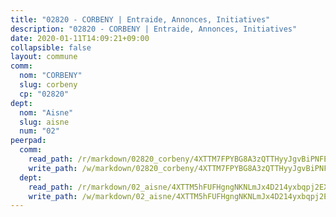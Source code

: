 ```yaml
---
title: "02820 - CORBENY | Entraide, Annonces, Initiatives"
description: "02820 - CORBENY | Entraide, Annonces, Initiatives"
date: 2020-01-11T14:09:21+09:00
collapsible: false
layout: commune
comm:
  nom: "CORBENY"
  slug: corbeny
  cp: "02820"
dept:
  nom: "Aisne"
  slug: aisne
  num: "02"
peerpad:
  comm:
    read_path: /r/markdown/02820_corbeny/4XTTM7FPYBG8A3zQTTHyyJgvBiPNFEWgrWfsNDQWmb6kscNtK
    write_path: /w/markdown/02820_corbeny/4XTTM7FPYBG8A3zQTTHyyJgvBiPNFEWgrWfsNDQWmb6kscNtK-K3TgUjqTo72YC7P2HguYgYDa9q9Y1HtgvmEJSQ61UC57DQze8vGpmMgiQZKr9168eXyoZnU8N77YgwqiAzcRUiKAbmNvVcasnnVn8MSvPkXa3VXED9Cs3bkpb1xJfhCbdK6k2c9R
  dept:
    read_path: /r/markdown/02_aisne/4XTTM5hFUFHgngNKNLmJx4D214yxbqpj2EXK5CBjZ5LZF3zAf
    write_path: /w/markdown/02_aisne/4XTTM5hFUFHgngNKNLmJx4D214yxbqpj2EXK5CBjZ5LZF3zAf-K3TgUfAP6D753WPagZBnpcFgyCUpnZXNhrQsKU6J8qon6wxmFCHD5kB3GMzCYyJmAGHN58p9qgKDhnEgSAuHEK3wjVXSJoUkHyn6Vb7T2aNZ2y6ez5BMkQCEQxoUkfyK9J3TXU3M
---
```


